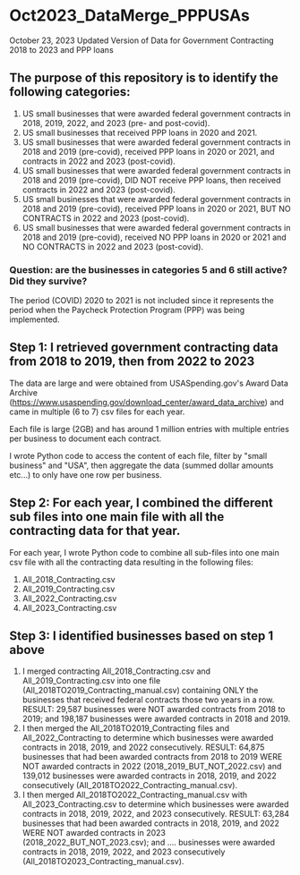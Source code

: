 # Oct2023_DataMerge_PPPUSAs
October 23, 2023 Updated Version of Data for Government Contracting 2018 to 2023 and PPP loans

## The purpose of this repository is to identify the following categories:

1. US small businesses that were awarded federal government contracts in 2018, 2019, 2022, and 2023 (pre- and post-covid).
2. US small businesses that received PPP loans in 2020 and 2021.
3. US small businesses that were awarded federal government contracts in 2018 and 2019 (pre-covid), received PPP loans in 2020 or 2021, and contracts in 2022 and 2023 (post-covid).
4. US small businesses that were awarded federal government contracts in 2018 and 2019 (pre-covid), DID NOT receive PPP loans, then received contracts in 2022 and 2023 (post-covid).
5. US small businesses that were awarded federal government contracts in 2018 and 2019 (pre-covid), received PPP loans in 2020 or 2021, BUT NO CONTRACTS in 2022 and 2023 (post-covid). 
6. US small businesses that were awarded federal government contracts in 2018 and 2019 (pre-covid), received NO PPP loans in 2020 or 2021 and NO CONTRACTS in 2022 and 2023 (post-covid).

### Question: are the businesses in categories 5 and 6 still active? Did they survive? 

The period (COVID) 2020 to 2021 is not included since it represents the period when the Paycheck Protection Program (PPP) was being implemented. 

## Step 1: I retrieved government contracting data from 2018 to 2019, then from 2022 to 2023

The data are large and were obtained from USASpending.gov's Award Data Archive (https://www.usaspending.gov/download_center/award_data_archive) and came in multiple (6 to 7) csv files for each year. 

Each file is large (2GB) and has around 1 million entries with multiple entries per business to document each contract. 

I wrote Python code to access the content of each file, filter by "small business" and "USA", then aggregate the data (summed dollar amounts etc...) to only have one row per business. 

## Step 2: For each year, I combined the different sub files into one main file with all the contracting data for that year.

For each year, I wrote Python code to combine all sub-files into one main csv file with all the contracting data resulting in the following files:
1. All_2018_Contracting.csv
2. All_2019_Contracting.csv
3. All_2022_Contracting.csv
4. All_2023_Contracting.csv

## Step 3: I identified businesses based on step 1 above

1. I merged contracting All_2018_Contracting.csv and All_2019_Contracting.csv into one file (All_2018TO2019_Contracting_manual.csv) containing ONLY the businesses that received federal contracts those two years in a row. RESULT: 29,587 businesses were NOT awarded contracts from 2018 to 2019; and 198,187 businesses were awarded contracts in 2018 and 2019.
2. I then merged the All_2018TO2019_Contracting files and All_2022_Contracting to determine which businesses were awarded contracts in 2018, 2019, and 2022 consecutively. RESULT: 64,875 businesses that had been awarded contracts from 2018 to 2019 WERE NOT awarded contracts in 2022 (2018_2019_BUT_NOT_2022.csv) and 139,012 businesses were awarded contracts in 2018, 2019, and 2022 consecutively (All_2018TO2022_Contracting_manual.csv).
3. I then merged All_2018TO2022_Contracting_manual.csv with All_2023_Contracting.csv to determine which businesses were awarded contracts in 2018, 2019, 2022, and 2023 consecutively. RESULT: 63,284 businesses that had been awarded contracts in 2018, 2019, and 2022 WERE NOT awarded contracts in 2023 (2018_2022_BUT_NOT_2023.csv); and .... businesses were awarded contracts in 2018, 2019, 2022, and 2023 consecutively (All_2018TO2023_Contracting_manual.csv). 
